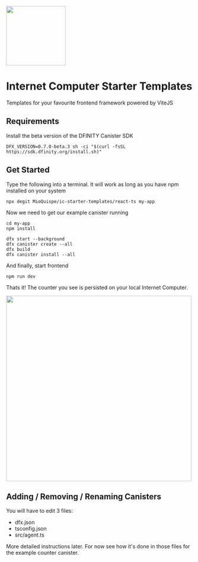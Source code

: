 
<img height=160 src="https://sdk.dfinity.org/_/img/logo.svg" />







# Internet Computer Starter Templates

Templates for your favourite frontend framework powered by ViteJS

## Requirements
Install the beta version of the DFINITY Canister SDK

```
DFX_VERSION=0.7.0-beta.3 sh -ci "$(curl -fsSL https://sdk.dfinity.org/install.sh)" 
```

## Get Started

Type the following into a terminal. It will work as long as you have npm installed on your system

```
npx degit MioQuispe/ic-starter-templates/react-ts my-app
```

Now we need to get our example canister running
```
cd my-app
npm install

dfx start --background
dfx canister create --all
dfx build
dfx canister install --all
```

And finally, start frontend
```
npm run dev
```

Thats it! The counter you see is persisted on your local Internet Computer.

<img width=500 src="https://cdn.discordapp.com/attachments/748420568268800060/835322875690221578/unknown.png" />

## Adding / Removing / Renaming Canisters
You will have to edit 3 files:
* dfx.json
* tsconfig.json
* src/agent.ts

More detailed instructions later. For now see how it's done in those files for the example counter canister.
